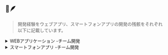 

## 🐏🪶
> 

> 開発経験をウェブアプリ、スマートフォンアプリの開発の残骸をそれぞれ以下に記載しています。

<details><summary>WEBアプリケーション -チーム開発</summary><div>

## YubiPass
> 概要：　YubiPassは指紋センサーを用いてユーザーごとに固有のウェブサイト登録用パスワードを生成するｗebアプリです．

> 開発の背景：ハッカソンに参加するためにWEBアプリケーションとアルディーノを用いて友人と拠点は関東と関西で離れていましたが６人で開発を進めました。私は主にリーダーを務めパスワードを生成するためのアルゴリズムの作成などを行いました。
　このプロダクトは、春休みYahooJapanのHACK Uで提出するために参加するために二週間で作成したアプリです。自身がスマホをなくした際、認証システムだと端末がなくなってしまい多くのアカウントにログインできなくなってしまいました。同じ指紋でのログインでも事前に登録しなきゃいけない認証システムでなくパスワード生成を行うことで端末に依存しないログインシステムを作成することを目指しました。
拠点の離れた場所でのハードウェアを用いた開発は大変でしたがオンラインで密にコミュニケーションをとることで当日動かすことができ全国から総勢２５チームの参加でしたが優秀賞をいただくことができました。
 
> 開発期間：開発期間は2週間
> 
> 開発人数：６人
> 
> 開発言語：Python（Django）C言語
> 
> 役割：リーダー
> 
> GitHub：https://github.com/Hack-U-2024-OSAKA-hogehoge/YUBIPASS
>
> こだわったこと：同じ指紋情報なら同じ結果のパスワードが生成されるよう画像処理で様々なアプローチで行った。結果として同じ指で５度生成したら同じパスワードの組み合わせになるまで精度を上げることができた。
> 
> 開発秘話：本当はアルディーノ上で指紋情報を取得しパスワード生成するようにしたかったがメモリが足りず、妥協でサーバ上で処理を行った
> 

## ＭＯＧＲＡ
> 概要：　モチベーショングラフを簡単に作成できる「MOGRA」というウェブアプリケーションを作りました。

> 開発の背景：ハッカソンに参加するためにDjangoとJavaScriptを用いて友人と４人で開発を進めました。私は主にリーダーを務め、フロントとバック、インフラの役割も果たしました。
　このプロダクトは、春休みYahooJapanのHACK Uで提出するために参加するために作成したアプリです。自分がモチベーショングラフを作成する際に、もっと楽に綺麗に見やすく作成できるようになるツールがあればいいと考えたことがこのアイデアを採用した背景にあります。GitHubをはじめ様々なツールを用いて開発に臨んだため、基本オンラインで開発したにもかかわらずテンポよく開発が進みました。
　私以外のメンバーは開発初心者でしたが、毎日のコアタイムを設置し進捗を細かく共有することで、一人で行き詰まってしまうことなく、全員で課題を対処することができ当初予定していた開発目標を1週間という短い期間で作成することが出来ました。
　今回の経験を通して、1人ではできないことも、チームでやるからこそ大きいことや難しいことに取り組めると改めて実感しましたし、チームで開発する”面白さ”そのものを感じれたように思います。今後のチーム開発にもここでの学びを活かしていこうと思います。
 
> 開発期間：開発期間は2週間
> 
> 開発人数：4人
> 
> 開発言語：Python（Django）JS(Chart.JS)
> 
> 役割：リーダー、インフラ、バックエンド、フロントエンド
> 
> GitHub：https://github.com/Hackathon-kait/mogra
>
> こだわったこと：デザインにかなり時間と労力をかけた。Figmaを用いてトンマな設定から検討し、UXを意識しカーソルで掴んでモチベーション度を入力できるよう実装したりだとか細かいところまでかなり意味を持ったデザインの実装を行なった。また、アカウント情報の編集から、パスワードを忘れた際のパスワード修正機能など細かい機能まで実装を短い開発期間ながら実装し、気の利いたUI/UXを実装できたと思う。
> 
> 開発秘話：メンバーが私以外開発経験がなかったが、１週間で一人でプログラムを考えて作成するまで成長してくれた


## Createst

> 概要：ChatGPTが作成したテストを回答や採点をしてくれるWEBアプリケーション

> 開発の背景：ハッカソンに参加する際に作成したアプリ。コロナ渦で学生同士の交流が出来ず、先輩から過去問を得ることが出来ないという課題から、入力したテーマをもとに選択式の問題をChatGPTに作成させ管理（生成、回答、採点）するアプリケーション。

> 開発期間：開発期間は2ヶ月
>
> 開発人数：3人
>
> 開発言語：Python（Django）
>
> 役割：サブリーダー、バックエンド、フロントエンド、デザイン
>
> GitHub：https://github.com/Hackathon-Spring-Bteam/Createst
>
> こだわったとこ：当時出たてほやほやのChatGPTのAPIを用いた開発を行なった。トークンによってかかる料金が変わってしまうため、プロントには英語を用いた。
>
> 開発を終えて思うこと：初めてのことづくしで、携わるメンバーも少なかったため、かなりやり残した点があった。まず正誤判定の際に使うための正解データがDBを確認すると選択肢にないものであったり、複数台同時にアクセスしてテスト作成すると、ChatGPTのAPIのレスポンスが帰ってくるまでの処理を独占してしまい後からリクエストを出した方の端末でエラー画面が出てしまうなど課題をかなり残した状態で開発が終わってしまった。
> 
> 開発秘話：ＭＯＧＲＡを作成したハッカソンと別のハッカソン時期がかぶってしまったため、めちゃくちゃタスクが多かった。

## LIFE

> 概要：バーコードを用いて本の管理を行うウェブアプリケーション。

> 開発の背景：ハッカソンに参加する際に作成したアプリ。何巻も続く漫画などの本をコレクションする際、どの巻を持っているのか忘れてしまうなどの課題から、本のバーコードを読み取らせるだけでGoogleBooksAPIをもちいて情報を引っ張てきて記録管理ができるアプリケーションを作成した。

> 開発期間：開発期間は2ヶ月
>
> 開発人数：5人
>
> 開発言語：Python（Django）
>
> 役割：フロントエンド、バックエンド
>
> GitHub：https://github.com/Hackathon-b-team/b-team
>
> こだわったところ：デザイン（理由は↓）
>
> 開発を終えて思うところ：デザインについてかなりこだわった。こだわりすぎた。開発期間２ヶ月のうちデザイン案最終verが出たタイミングが最終週で、機能自体はある程度の実装が終わっていたが最後にみんなでCSSを当てる作業をしていたが、そこをデプロイの時間に充てていれば当日急に動かなくなるなんて怒らなかったと思った。
> 
> 開発秘話：Googleでログインの機能を実装しようとしたが、審査が厳しすぎて余裕で間に合わなかった。

## MOSS chat

> 概要：エンジニアを意識したチャット系ウェブアプリケーション

> 開発の背景：ハッカソンに参加する際に作成したアプリ。掲示板ではフランクすぎるが、他サービスではエラー解決が主な内容となっており、ITエンジニア同士のオンラインでの気軽な情報交換などの交流がない。掲示板のように気軽に話題を提供し合える場所があることで、交流するまでのハードルを下げてかつITエンジニア同士のマッチングを図る。

> 開発期間：開発期間は2ヶ月
>
> 開発人数：6人
>
> 開発言語：Python（Flask）
>
> 役割：バックエンド
>
> GitHub：https://github.com/HackathonGteam/gteam
>
> 開発秘話：ハッカソン中にPCがぶっ壊れて、2週間私がタスクをこなせなかった。


</div></details>
<details><summary>スマートフォンアプリ -チーム開発</summary>

## cotabi
> 概要：　旅の行き先を現在地、予算、時間を基に提案してくれるスマホアプリ

> 開発の背景：ハッカソンに参加する際に作成したアプリ。従来小旅行をしようにも行先を決め事前にリサーチを行い計画を立てたりするなど、旅行の規模の大小にかかわらず手間がかかっていた。その課題を解決しようと、GoogleMapsAPI、YOLP、ChatGPTのAPIを用いて、ユーザに指定された条件（旅のテーマ、予算、使える時間）をもとに行先を提案してくるスマホアプリを作成した。

> 開発期間：開発期間は3週間
>
> 開発人数：6人
>
> 開発言語：JAVA(Spring Boot),JavaScript（React native）
>
> 役割：リーダー、バックエンド、フロントエンド
>
> GitHub：https://github.com/Hack-U-Nagoya-KAIT/cotabi
>
> 開発秘話：オフラインの発表会で、新幹線代を預けたメンバーが寝坊してしまった。
</div></details>
</div></details>


<!--
**hitugihane/hitugihane** is a ✨ _special_ ✨ repository because its `README.md` (this file) appears on your GitHub profile.

Here are some ideas to get you started:

- 🔭 I’m currently working on ...
- 🌱 I’m currently learning ...
- 👯 I’m looking to collaborate on ...
- 🤔 I’m looking for help with ...
- 💬 Ask me about ...
- 📫 How to reach me: ...
- 😄 Pronouns: ...
- ⚡ Fun fact: ...
-->
